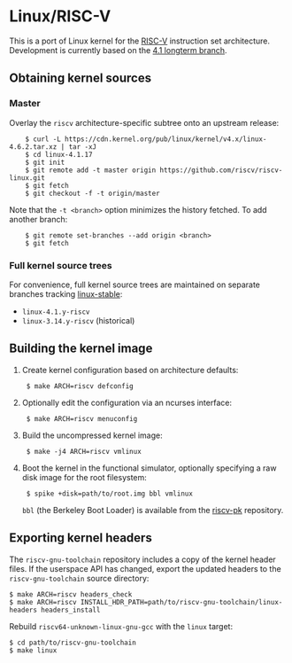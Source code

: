 # Linux/RISC-V

This is a port of Linux kernel for the [RISC-V](http://riscv.org/)
instruction set architecture.
Development is currently based on the
[4.1 longterm branch](https://git.kernel.org/cgit/linux/kernel/git/stable/linux-stable.git/log/?h=linux-4.1.y).


## Obtaining kernel sources

### Master

Overlay the `riscv` architecture-specific subtree onto an upstream release:

        $ curl -L https://cdn.kernel.org/pub/linux/kernel/v4.x/linux-4.6.2.tar.xz | tar -xJ
        $ cd linux-4.1.17
        $ git init
        $ git remote add -t master origin https://github.com/riscv/riscv-linux.git
        $ git fetch
        $ git checkout -f -t origin/master

Note that the `-t <branch>` option minimizes the history fetched.
To add another branch:

        $ git remote set-branches --add origin <branch>
        $ git fetch

### Full kernel source trees

For convenience, full kernel source trees are maintained on separate
branches tracking
[linux-stable](https://git.kernel.org/cgit/linux/kernel/git/stable/linux-stable.git):

* `linux-4.1.y-riscv`
* `linux-3.14.y-riscv` (historical)

## Building the kernel image

1. Create kernel configuration based on architecture defaults:

        $ make ARCH=riscv defconfig

1. Optionally edit the configuration via an ncurses interface:

        $ make ARCH=riscv menuconfig

1. Build the uncompressed kernel image:

        $ make -j4 ARCH=riscv vmlinux

1. Boot the kernel in the functional simulator, optionally specifying a
   raw disk image for the root filesystem:

        $ spike +disk=path/to/root.img bbl vmlinux

   `bbl` (the Berkeley Boot Loader) is available from the
   [riscv-pk](https://github.com/riscv/riscv-pk) repository.

## Exporting kernel headers

The `riscv-gnu-toolchain` repository includes a copy of the kernel header files.
If the userspace API has changed, export the updated headers to the
`riscv-gnu-toolchain` source directory:

    $ make ARCH=riscv headers_check
    $ make ARCH=riscv INSTALL_HDR_PATH=path/to/riscv-gnu-toolchain/linux-headers headers_install

Rebuild `riscv64-unknown-linux-gnu-gcc` with the `linux` target:

    $ cd path/to/riscv-gnu-toolchain
    $ make linux

